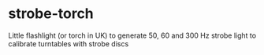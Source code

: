 # strobe-torch
Little flashlight (or torch in UK) to generate 50, 60 and 300 Hz strobe light to calibrate turntables with strobe discs
